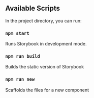 ## Available Scripts

In the project directory, you can run:

### `npm start`

Runs Storybook in development mode.

### `npm run build`

Builds the static version of Storybook

### `npm run new`

Scaffolds the files for a new component
